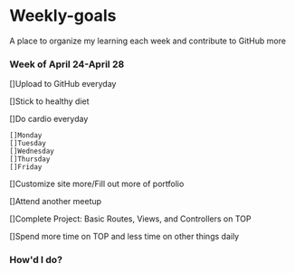 # Weekly-goals
A place to organize my learning each week and contribute to GitHub more

### Week of April 24-April 28

[]Upload to GitHub everyday

[]Stick to healthy diet

[]Do cardio everyday

    []Monday
    []Tuesday
    []Wednesday
    []Thursday
    []Friday


[]Customize site more/Fill out more of portfolio

[]Attend another meetup

[]Complete Project: Basic Routes, Views, and Controllers on TOP

[]Spend more time on TOP and less time on other things daily

### How'd I do?

